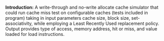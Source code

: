 **Introduction:**
A write-through and no-write allocate cache simulator that could run cache miss test on configurable caches (tests included in program) taking in input parameters cache size, block size, set-associativity, 
while employing a Least Recently Used replacement policy. Output provides type of access, memory address, hit or miss, and value loaded for load instructions. 
